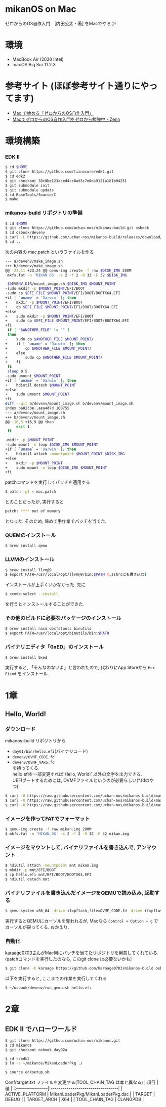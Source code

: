 # mikanOS on Mac
ゼロからのOS自作入門　[内田公太・著] をMacでやろう!


# 環境
- MacBook Air (2020 Intel)
- macOS Big Sur 11.2.3


# 参考サイト (ほぼ参考サイト通りにやってます)
- [Mac で始める「ゼロからのOS自作入門」](https://qiita.com/yamoridon/items/4905765cc6e4f320c9b5)
- [MacでゼロからのOS自作入門をゼロから勉強中 - Zenn](https://zenn.dev/karaage0703/scraps/b2705131673377)

# 環境構築
### EDK II
```sh
$ cd $HOME
$ git clone https://github.com/tianocore/edk2.git
$ cd edk2
$ git checkout 38c8be123aced4cc8ad5c7e0da9121a181b94251
$ git submodule init
$ git submodule update
$ cd BaseTools/Source/C
$ make
```

### mikanos-build リポジトリの準備
```sh
$ cd $HOME
$ git clone https://github.com/uchan-nos/mikanos-build.git osbook
$ cd osbook/devenv
$ curl -L https://github.com/uchan-nos/mikanos-build/releases/download/v2.0/x86_64-elf.tar.gz | tar xz
$ cd ..
```

次の内容の mac.patch というファイルを作る
```sh
--- a/devenv/make_image.sh
+++ b/devenv/make_image.sh
@@ -23,11 +23,24 @@ qemu-img create -f raw $DISK_IMG 200M
 mkfs.fat -n 'MIKAN OS' -s 2 -f 2 -R 32 -F 32 $DISK_IMG

 $DEVENV_DIR/mount_image.sh $DISK_IMG $MOUNT_POINT
-sudo mkdir -p $MOUNT_POINT/EFI/BOOT
-sudo cp $EFI_FILE $MOUNT_POINT/EFI/BOOT/BOOTX64.EFI
+if [ `uname` = 'Darwin' ]; then
+    mkdir -p $MOUNT_POINT/EFI/BOOT
+    cp $EFI_FILE $MOUNT_POINT/EFI/BOOT/BOOTX64.EFI
+else
+    sudo mkdir -p $MOUNT_POINT/EFI/BOOT
+    sudo cp $EFI_FILE $MOUNT_POINT/EFI/BOOT/BOOTX64.EFI
+fi
 if [ "$ANOTHER_FILE" != "" ]
 then
-    sudo cp $ANOTHER_FILE $MOUNT_POINT/
+    if [ `uname` = 'Darwin' ]; then
+        cp $ANOTHER_FILE $MOUNT_POINT/
+    else
+        sudo cp $ANOTHER_FILE $MOUNT_POINT/
+    fi
 fi
 sleep 0.5
-sudo umount $MOUNT_POINT
+if [ `uname` = 'Darwin' ]; then
+    hdiutil detach $MOUNT_POINT
+else
+    sudo umount $MOUNT_POINT
+fi
diff --git a/devenv/mount_image.sh b/devenv/mount_image.sh
index ba8233e..aea4d7d 100755
--- a/devenv/mount_image.sh
+++ b/devenv/mount_image.sh
@@ -16,5 +16,9 @@ then
     exit 1
 fi

-mkdir -p $MOUNT_POINT
-sudo mount -o loop $DISK_IMG $MOUNT_POINT
+if [ `uname` = 'Darwin' ]; then
+    hdiutil attach -mountpoint $MOUNT_POINT $DISK_IMG
+else
+    mkdir -p $MOUNT_POINT
+    sudo mount -o loop $DISK_IMG $MOUNT_POINT
+fi
```

patchコマンドを実行してパッチを適用する
```sh
$ patch -p1 < mac.patch
```
とのことだったが, 実行すると
```sh
patch: **** out of memory
```
となった. そのため, 諦めて手作業でパッチを当てた.



### QUEMのインストール
```sh
$ brew install qemu
```


### LLVMのインストール
```sh
$ brew install llvm@9
$ export PATH=/usr/local/opt/llvm@9/bin:$PATH (.zshrcにも書き込む)
```
インストールが上手くいかなかった. 先に
```sh
$ xcode-select --install
```
を行うとインストールすることができた.



### その他のビルドに必要なパッケージのインストール
```sh
$ brew install nasm dosfstools binutils
$ export PATH=/usr/local/opt/binutils/bin:$PATH
```


### バイナリエディタ「0xED」のインストール
```sh
$ brew install 0xed
```
実行すると, 「そんなのないよ」と言われたので, 代わりにApp Storeから `Hex Fiend` をインストール. 



# 1章
## Hello, World!

### ダウンロード
mikanos-build リポジトリから
- `day01/bin/hello.efi`(バイナリコード)
- `devenv/OVMF_CODE.fd`
- `devenv/OVMF_VARS.fd`  
を持ってくる.  
hello.efiを一部変更すれば'Hello, World!' 以外の文字を出力できる.  
UEFIブートするためには, OVMFファイルというのが必要らしい(*.fdのやつ). 

```sh
$ curl -O https://raw.githubusercontent.com/uchan-nos/mikanos-build/master/day01/bin/hello.efi
$ curl -O https://raw.githubusercontent.com/uchan-nos/mikanos-build/master/devenv/OVMF_CODE.fd
$ curl -O https://raw.githubusercontent.com/uchan-nos/mikanos-build/master/devenv/OVMF_VARS.fd
```


### イメージを作ってFATでフォーマット
```sh
$ qemu-img create -f raw mikan.img 200M
$ mkfs.fat -n 'MIKAN_OS' -s 2 -f 2 -R 32 -F 32 mikan.img
```

### イメージをマウントして, バイナリファイルを書き込んで, アンマウント
```sh
$ hdiutil attach -mountpoint mnt mikan.img
$ mkdir -p mnt/EFI/BOOT
$ cp hello.efi mnt/EFI/BOOT/BOOTX64.EFI
$ hdiutil detach mnt
```


### バイナリファイルを書き込んだイメージをQEMUで読み込み, 起動する
```sh
$ qemu-system-x86_64 -drive if=pflash,file=OVMF_CODE.fd -drive if=pflash,file=OVMF_VARS.fd -hda mikan.img
```
実行するとQEMUにカーソルを奪われるが, Macなら `Control + Option + g` でカーソルが戻ってくる. おかえり. 



### 自動化
[karaage0703さん](https://zenn.dev/karaage0703/scraps/b2705131673377)がMac用にパッチを当てたリポジトリを用意してくれている. (patchコマンドを実行したのなら, このgit clone は必要ないかも)
```sh
$ git clone -b karaage https://github.com/karaage0703/mikanos-build osbook
```

以下を実行すると, ここまでの作業を実行してくれる
```sh
$ ~/osbook/devenv/run_qemu.sh hello.efi
```



# 2章
## EDK II でハローワールド

```sh
$ git clone https://github.com/uchan-nos/mikanos.git
$ cd mikanos
$ git checkout osbook_day02a

$ cd ~/edk2
$ ln -s ~/mikanos/MikanLoaderPkg ./

$ source edksetup.sh
```

Conf/target.txt ファイルを変更する(TOOL_CHAIN_TAG は本と異なる)
| 項目            | 値                                |
|:----------------|:----------------------------------|
| ACTIVE_PLATFORM | MikanLoaderPkg/MikanLoaderPkg.dsc |
| TARGET          | DEBUG                             |
| TARGET_ARCH     | X64                               |
| TOOL_CHAIN_TAG  | CLANGPDB                          |





